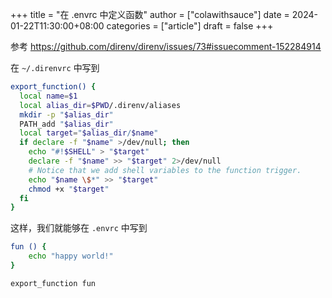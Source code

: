 +++
title = "在 .envrc 中定义函数"
author = ["colawithsauce"]
date = 2024-01-22T11:30:00+08:00
categories = ["article"]
draft = false
+++

参考 <https://github.com/direnv/direnv/issues/73#issuecomment-152284914>

在 `~/.direnvrc` 中写到

```sh
export_function() {
  local name=$1
  local alias_dir=$PWD/.direnv/aliases
  mkdir -p "$alias_dir"
  PATH_add "$alias_dir"
  local target="$alias_dir/$name"
  if declare -f "$name" >/dev/null; then
    echo "#!$SHELL" > "$target"
    declare -f "$name" >> "$target" 2>/dev/null
    # Notice that we add shell variables to the function trigger.
    echo "$name \$*" >> "$target"
    chmod +x "$target"
  fi
}
```

这样，我们就能够在 `.envrc` 中写到

```sh
fun () {
    echo "happy world!"
}

export_function fun
```
